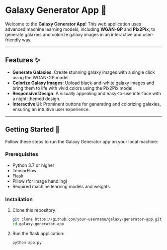 # Galaxy Generator App 🌌

Welcome to the **Galaxy Generator App**! This web application uses advanced machine learning models, including **WGAN-GP** and **Pix2Pix**, to generate galaxies and colorize galaxy images in an interactive and user-friendly way.

---

## Features ✨

- **Generate Galaxies**: Create stunning galaxy images with a single click using the WGAN-GP model.
- **Colorize Galaxy Images**: Upload black-and-white galaxy images and bring them to life with vivid colors using the Pix2Pix model.
- **Responsive Design**: A visually appealing and easy-to-use interface with a night-themed design.
- **Interactive UI**: Prominent buttons for generating and colorizing galaxies, ensuring an intuitive user experience.

---

## Getting Started 🚀

Follow these steps to run the Galaxy Generator app on your local machine:

### Prerequisites
- Python 3.7 or higher
- TensorFlow
- Flask
- Pillow (for image handling)
- Required machine learning models and weights

### Installation

1. Clone this repository:
   ```bash
   git clone https://github.com/your-username/galaxy-generator-app.git
   cd galaxy-generator-app

2. Run the flask application:
   ```bash
   python app.py   

